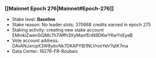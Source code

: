 ### [[Mainnet Epoch 276|Mainnet#Epoch-276]]
* Stake level: **Baseline**
* Stake reason: No leader slots; 370668 credits earned in epoch 275
* Staking activity: creating new stake account EMmkiZwenSiQMc7h7iMfh3XyMaofEnN9DKwYKwYnEyeB
* Vote account address: DAvANJxrcpX3W8ybvNk7DKAPYBi1NLVroxYeV7qtK7ma
* Data Center: 16276-FR-Roubaix